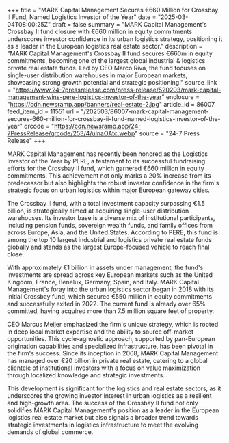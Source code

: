 +++
title = "MARK Capital Management Secures €660 Million for Crossbay II Fund, Named Logistics Investor of the Year"
date = "2025-03-04T08:00:25Z"
draft = false
summary = "MARK Capital Management's Crossbay II fund closure with €660 million in equity commitments underscores investor confidence in its urban logistics strategy, positioning it as a leader in the European logistics real estate sector."
description = "MARK Capital Management's Crossbay II fund secures €660m in equity commitments, becoming one of the largest global industrial & logistics private real estate funds. Led by CEO Marco Riva, the fund focuses on single-user distribution warehouses in major European markets, showcasing strong growth potential and strategic positioning."
source_link = "https://www.24-7pressrelease.com/press-release/520203/mark-capital-management-wins-pere-logistics-investor-of-the-year"
enclosure = "https://cdn.newsramp.app/banners/real-estate-2.jpg"
article_id = 86007
feed_item_id = 11551
url = "/202503/86007-mark-capital-management-secures-660-million-for-crossbay-ii-fund-named-logistics-investor-of-the-year"
qrcode = "https://cdn.newsramp.app/24-7PressRelease/qrcode/253/4/ulnaOAtc.webp"
source = "24-7 Press Release"
+++

<p>MARK Capital Management has recently been honored as the Logistics Investor of the Year by PERE, a testament to its successful fundraising efforts for the Crossbay II fund, which garnered €660 million in equity commitments. This achievement not only marks a 20% increase from its predecessor but also highlights the robust investor confidence in the firm's strategic focus on urban logistics within major European gateway cities.</p><p>The Crossbay II fund, with a total investment capacity surpassing €1.5 billion, is strategically aimed at acquiring single-user distribution warehouses. Its investor base is a diverse mix of institutional participants, including pension funds, sovereign wealth funds, and family offices from across Europe, Asia, and the United States. According to PERE, this fund is among the top 10 largest industrial and logistics private real estate funds globally and stands as the largest Europe-focused vehicle to reach final close.</p><p>With approximately €1 billion in assets under management, the fund's investments are spread across key European markets such as the United Kingdom, France, Benelux, Germany, Spain, and Italy. MARK Capital Management's foray into the urban logistics sector began in 2018 with its initial Crossbay fund, which secured €550 million in equity commitments and successfully exited in 2022. The current fund is already over 65% committed, having acquired more than 7.5 million square feet of property.</p><p>CEO Marcus Meijer emphasized the firm's unique strategy, which is rooted in deep local market expertise and the ability to source off-market opportunities. This cycle-agnostic approach, supported by pan-European origination capabilities and specialized infrastructure, has been pivotal in the firm's success. Since its inception in 2008, MARK Capital Management has managed over €20 billion in private real estate, catering to a global clientele of institutional investors with a focus on value maximization through localized knowledge and strategic investments.</p><p>This development is significant for the logistics and real estate sectors, as it underscores the growing investor interest in urban logistics as a resilient and high-growth area. The success of the Crossbay II fund not only solidifies MARK Capital Management's position as a leader in the European logistics real estate market but also signals a broader trend towards strategic investments in logistics infrastructure to meet the evolving demands of global commerce.</p>